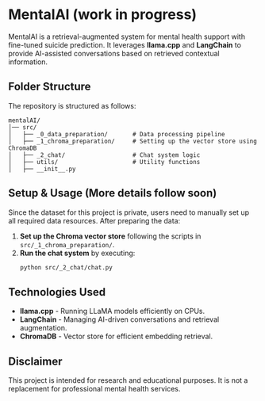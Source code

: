 # MentalAI (work in progress)

MentalAI is a retrieval-augmented system for mental health support with fine-tuned suicide prediction. It leverages **llama.cpp** and **LangChain** to provide AI-assisted conversations based on retrieved contextual information.

## Folder Structure

The repository is structured as follows:

```
mentalAI/
│── src/
│   ├── _0_data_preparation/       # Data processing pipeline
│   ├── _1_chroma_preparation/     # Setting up the vector store using ChromaDB
│   ├── _2_chat/                   # Chat system logic
│   ├── utils/                     # Utility functions
│   ├── __init__.py
```

## Setup & Usage (More details follow soon)

Since the dataset for this project is private, users need to manually set up all required data resources. After preparing the data:

1. **Set up the Chroma vector store** following the scripts in `src/_1_chroma_preparation/`.
2. **Run the chat system** by executing:
   ```bash
   python src/_2_chat/chat.py
   ```

## Technologies Used

- **llama.cpp** - Running LLaMA models efficiently on CPUs.
- **LangChain** - Managing AI-driven conversations and retrieval augmentation.
- **ChromaDB** - Vector store for efficient embedding retrieval.

## Disclaimer

This project is intended for research and educational purposes. It is not a replacement for professional mental health services.

